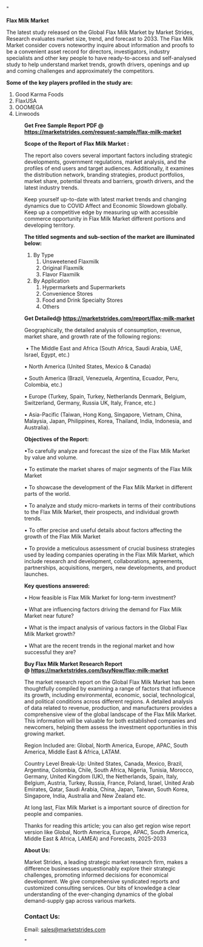 "<p><strong>Flax Milk Market</strong></p>
<p>The latest study released on the Global Flax Milk Market by Market Strides, Research evaluates market size, trend, and forecast to 2033. The Flax Milk Market consider covers noteworthy inquire about information and proofs to be a convenient asset record for directors, investigators, industry specialists and other key people to have ready-to-access and self-analysed study to help understand market trends, growth drivers, openings and up and coming challenges and approximately the competitors.</p>
<p><strong> Some of the key players profiled in the study are: </strong></p>
<p><ol><li>
Good Karma Foods</li><li>FlaxUSA</li><li>OOOMEGA</li><li>Linwoods


</li><ol></p>
<p><strong>Get Free Sample Report PDF @ <a href=https://marketstrides.com/request-sample/flax-milk-market>https://marketstrides.com/request-sample/flax-milk-market</a></strong></p>
<p><strong> Scope of the Report of Flax Milk Market : </strong></p>
<p>The report also covers several important factors including strategic developments, government regulations, market analysis, and the profiles of end users and target audiences. Additionally, it examines the distribution network, branding strategies, product portfolios, market share, potential threats and barriers, growth drivers, and the latest industry trends.</p>
<p>Keep yourself up-to-date with latest market trends and changing dynamics due to COVID Affect and Economic Slowdown globally. Keep up a competitive edge by measuring up with accessible commerce opportunity in Flax Milk Market different portions and developing territory.</p>
<p><strong> The titled segments and sub-section of the market are illuminated below: </strong></p>
<p><ol><li>By Type<ol><li>Unsweetened Flaxmilk</li><li>Original Flaxmilk</li><li>Flavor Flaxmilk</li></ol></li><li>By Application<ol><li>Hypermarkets and Supermarkets</li><li>Convenience Stores</li><li>Food and Drink Specialty Stores</li><li>Others</li></ol></li></ol></p>
<p><strong>Get Detailed@ <a href=https://marketstrides.com/report/flax-milk-market>https://marketstrides.com/report/flax-milk-market</a></strong></p>
<p>Geographically, the detailed analysis of consumption, revenue, market share, and growth rate of the following regions:</p>
<p>&nbsp;&bull; The Middle East and Africa (South Africa, Saudi Arabia, UAE, Israel, Egypt, etc.)</p>
<p>&bull; North America (United States, Mexico &amp; Canada)</p>
<p>&bull; South America (Brazil, Venezuela, Argentina, Ecuador, Peru, Colombia, etc.)</p>
<p>&bull; Europe (Turkey, Spain, Turkey, Netherlands Denmark, Belgium, Switzerland, Germany, Russia UK, Italy, France, etc.)</p>
<p>&bull; Asia-Pacific (Taiwan, Hong Kong, Singapore, Vietnam, China, Malaysia, Japan, Philippines, Korea, Thailand, India, Indonesia, and Australia).</p>
<p><strong>Objectives of the Report: </strong></p>
<p>&bull;To carefully analyze and forecast the size of the Flax Milk Market by value and volume.</p>
<p>&bull; To estimate the market shares of major segments of the Flax Milk Market</p>
<p>&bull; To showcase the development of the Flax Milk Market in different parts of the world.</p>
<p>&bull; To analyze and study micro-markets in terms of their contributions to the Flax Milk Market, their prospects, and individual growth trends.</p>
<p>&bull; To offer precise and useful details about factors affecting the growth of the Flax Milk Market</p>
<p>&bull; To provide a meticulous assessment of crucial business strategies used by leading companies operating in the Flax Milk Market, which include research and development, collaborations, agreements, partnerships, acquisitions, mergers, new developments, and product launches.</p>
<p><strong>Key questions answered: </strong></p>
<p>&bull; How feasible is Flax Milk Market for long-term investment?</p>
<p>&bull; What are influencing factors driving the demand for Flax Milk Market near future?</p>
<p>&bull; What is the impact analysis of various factors in the Global Flax Milk Market growth?</p>
<p>&bull; What are the recent trends in the regional market and how successful they are?</p>
<p><strong>Buy Flax Milk Market Research Report @&nbsp;<a href=https://marketstrides.com/buyNow/flax-milk-market>https://marketstrides.com/buyNow/flax-milk-market</a></strong></p>
<p>The market research report on the Global Flax Milk Market has been thoughtfully compiled by examining a range of factors that influence its growth, including environmental, economic, social, technological, and political conditions across different regions. A detailed analysis of data related to revenue, production, and manufacturers provides a comprehensive view of the global landscape of the Flax Milk Market. This information will be valuable for both established companies and newcomers, helping them assess the investment opportunities in this growing market.</p>
<p>Region Included are: Global, North America, Europe, APAC, South America, Middle East &amp; Africa, LATAM.</p>
<p>Country Level Break-Up: United States, Canada, Mexico, Brazil, Argentina, Colombia, Chile, South Africa, Nigeria, Tunisia, Morocco, Germany, United Kingdom (UK), the Netherlands, Spain, Italy, Belgium, Austria, Turkey, Russia, France, Poland, Israel, United Arab Emirates, Qatar, Saudi Arabia, China, Japan, Taiwan, South Korea, Singapore, India, Australia and New Zealand etc.</p>
<p>At long last, Flax Milk Market is a important source of direction for people and companies.</p>
<p>Thanks for reading this article; you can also get region wise report version like Global, North America, Europe, APAC, South America, Middle East &amp; Africa, LAMEA) and Forecasts, 2025-2033</p>
<p><strong>About Us: </strong></p>
<p>Market Strides, a leading strategic market research firm, makes a difference businesses unquestionably explore their strategic challenges, promoting informed decisions for economical development. We give comprehensive syndicated reports and customized consulting services. Our bits of knowledge a clear understanding of the ever-changing dynamics of the global demand-supply gap across various markets.</p>
<h3>Contact Us:</h3>
<p>Email: <a href=mailto:sales@marketstrides.com>sales@marketstrides.com</a></p>"
